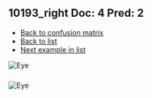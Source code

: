 ## 10193_right Doc: 4 Pred: 2
- [Back to confusion matrix](https://github.com/juliandewit/kaggle_retinopathy/blob/master/matrix.md)
- [Back to list](https://github.com/juliandewit/kaggle_retinopathy/blob/master/lists/42/list.md)
- [Next example in list](https://github.com/juliandewit/kaggle_retinopathy/blob/master/lists/42/11/11730_right.md)

![Eye](https://retinopaty.blob.core.windows.net/size1024/10193_right_4.jpeg)

### 

![Eye]()
